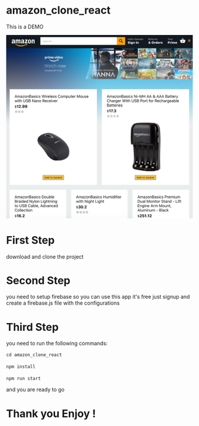 # amazon_clone_react

This is a DEMO

![Alt text](./DEMO.jpg?raw=true 'AMAZON-CLONE-REACT')

# First Step

download and clone the project

# Second Step

you need to setup firebase so you can use this app
it's free just signup and create a firebase.js file 
with the configurations

# Third Step

you need to run the following commands:

    cd amazon_clone_react

    npm install

    npm run start

and you are ready to go

# Thank you Enjoy !
